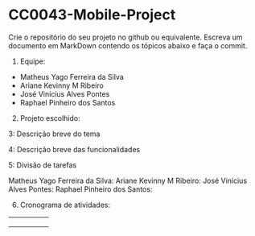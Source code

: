 # CC0043-Mobile-Project

Crie o repositório do seu projeto no github ou equivalente. Escreva um documento em MarkDown contendo os tópicos abaixo e faça o commit. 

1. Equipe: 
- Matheus Yago Ferreira da Silva
- Ariane Kevinny M Ribeiro
- José Vinícius Alves Pontes
- Raphael Pinheiro dos Santos

2. Projeto escolhido:

3: Descrição breve do tema

4: Descrição breve das funcionalidades

5: Divisão de tarefas

Matheus Yago Ferreira da Silva: 
Ariane Kevinny M Ribeiro: 
José Vinícius Alves Pontes: 
Raphael Pinheiro dos Santos: 

6. Cronograma de atividades:

|   |   |   |   |   |
|---|---|---|---|---|
|   |   |   |   |   |
|   |   |   |   |   |
|   |   |   |   |   |
